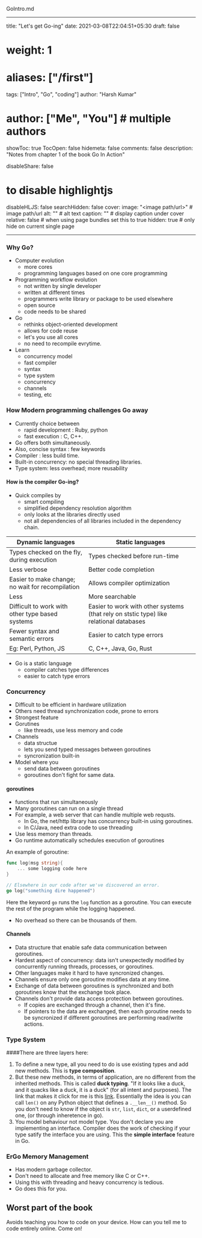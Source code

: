 GoIntro.md

---
title: "Let's get Go-ing"
date: 2021-03-08T22:04:51+05:30
draft: false

# weight: 1
# aliases: ["/first"]
tags: ["Intro", "Go", "coding"]
author: "Harsh Kumar"
# author: ["Me", "You"] # multiple authors
showToc: true
TocOpen: false
hidemeta: false
comments: false
description: "Notes from chapter 1 of the book Go In Action"

disableShare: false
# to disable highlightjs
disableHLJS: false
searchHidden: false
cover:
    image: "<image path/url>" # image path/url
    alt: "<alt text>" # alt text
    caption: "<text>" # display caption under cover
    relative: false # when using page bundles set this to true
    hidden: true # only hide on current single page

---
### Why Go?
- Computer evolution
  - more cores
  - programming languages based on one core programming
- Programming workflow evolution
  - not written by single developer
  - written at different times
  - programmers write library or package to be used elsewhere
  - open source
  - code needs to be shared
- Go
  - rethinks object-oriented development
  - allows for code reuse
  - let's you use all cores
  - no need to recompile evrytime.
- Learn
  - concurrency model
  - fast compiler
  - syntax
  - type system
  - concurrency
  - channels
  - testing, etc

### How Modern programming challenges Go away
- Currently choice between
  - rapid development : Ruby, python
  - fast execution : C, C++.
- Go offers both simultaneously.
- Also, concise syntax : few keywords
- Compiler : less build time.
- Built-in concurrency: no special threading libraries.
- Type system: less overhead; more reusability

#### How is the compiler Go-ing?
- Quick compiles by
  - smart compiling
  - simplified dependency resolution algorithm
  - only looks at the libraries directly used
  - not all dependencies of all libraries included in the dependency chain.

| Dynamic languages | Static languages |
|----|----|
| Types checked on the fly, during execution | Types checked before run-time |
| Less verbose  | Better code completion  |
| Easier to make change; no wait for recompilation  | Allows compiler optimization  |
| Less  | More searchable |
| Difficult to work with other type based systems  |  Easier to work with other systems (that rely on ststic type) like relational databases |
| Fewer syntax and semantic errors  | Easier to catch type errors |
| Eg: Perl, Python, JS | C, C++, Java, Go, Rust  |

- Go is a static language
  - compiler catches type differences
  - easier to catch type errors

### Concurrency
- Difficult to be efficient in hardware utilization
- Others need thread synchronization code, prone to errors
- Strongest feature
- Gorutines
  - like threads, use less memory and code
- Channels
  - data structue
  - lets you send typed messages between goroutines
  - syncronization built-in
- Model where you
  - send data between goroutines
  - goroutines don't fight for same data.

#### goroutines
- functions that run simultaneously
- Many goroutines can run on a single thread
- For example, a web server that can handle multiple web requsts.
  - In Go, the net/http library has concurrency built-in using goroutines.
  - In C/Java, need extra code to use threading
- Use less memory than threads.
- Go runtime automatically schedules execution of goroutines

An example of goroutine:
```go
func log(msg string){
    ... some logging code here
}

// Elsewhere in our code after we've discovered an error.
go log("something dire happened")
```

Here the keyword `go` runs the `log` function as a goroutine. You can execute the rest of the program while the logging happened.

- No overhead so there can be thousands of them.

#### Channels
- Data structure that enable safe data communication between goroutines.
- Hardest aspect of concurrency: data isn't unexpectedly modified by concurrently running threads, processes, or goroutines.
- Other languages make it hard to have syncronized changes.
- Channels ensure only one goroutine modifies data at any time.
- Exchange of data between goroutines is synchronized and both goroutines know that the exchange took place.
- Channels don't provide data access protection between goroutines.
  - If copies are exchanged through a channel, then it's fine.
  - If pointers to the data are exchanged, then each goroutine needs to be syncronized if different goroutines are performing read/write actions.

### Type System
<!-- - Heirarchy-free type system.
- Uses **composition** : Just embed types to reuse their functionality
- Not inheritance-based.
- Types are **composed** of smaller types.

#### Simple
- Built-in as well as user-defined types.
- Built-in like `int` and `strings`.
- User-defined types look and operate similarly to C.
- Types can also declare methods that operate on that data.
- Go developers build small types and embed them into lareger types.
- I don't know the syntax of go or Java. I don't understand their explanation about the type system.
- Maybe I will come back later to see what's happening. -->


####There are three layers here:
1. To define a new type, all you need to do is use existing types and add new methods. This is **type composition**.
2. But these new methods, in terms of application, are no different from the inherited methods. This is called **duck typing**. "If it looks like a duck, and it quacks like a duck, it is a duck" (for all intent and purposes). The link that makes it click for me is this [link](https://realpython.com/lessons/duck-typing/). Essentially the idea is you can call `len()` on any Python object that defines a `.__len__()` method. So you don't need to know if the object is `str`, `list`, `dict`, or a userdefined one, (or through inheretence in go).
3. You model behaviour not model type. You don't declare you are implementing an interface. Compiler does the work of checking if your type satify the interface you are using. This the **simple interface** feature in Go.

### ErGo Memory Management
- Has modern garbage collector.
- Don't need to allocate and free memory like C or C++.
- Using this with threading and heavy concurrency is tedious.
- Go does this for you.

## Worst part of the book
Avoids teaching you how to code on your device. How can you tell me to code entirely online. Come on!
